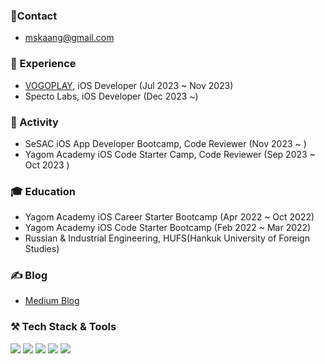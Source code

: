 ### 📮Contact
- mskaang@gmail.com

### 💼 Experience
- [VOGOPLAY](https://apps.apple.com/kr/app/%EC%B4%88%ED%8A%B9%EA%B0%80-%EB%9D%BC%EC%9D%B4%EB%B8%8C-%EC%87%BC%ED%95%91-vogo/id1516761853), iOS Developer (Jul 2023 ~ Nov 2023)
- Specto Labs, iOS Developer (Dec 2023 ~)

### 🏃 Activity
- SeSAC iOS App Developer Bootcamp, Code Reviewer (Nov 2023 ~ )
- Yagom Academy iOS Code Starter Camp, Code Reviewer (Sep 2023 ~ Oct 2023 )

### 🎓 Education
- Yagom Academy iOS Career Starter Bootcamp (Apr 2022 ~ Oct 2022)
- Yagom Academy iOS Code Starter Bootcamp (Feb 2022 ~ Mar 2022)
- Russian & Industrial Engineering, HUFS(Hankuk University of Foreign Studies)

### ✍️ Blog
- [Medium Blog](https://minsson.medium.com)

### ⚒️  Tech Stack & Tools
<img src="https://img.shields.io/badge/iOS-000000?style=for-the-badge&logo=iOS&logoColor=white">  <img src="https://img.shields.io/badge/Swift-F05138?style=for-the-badge&logo=Swift&logoColor=white">  <img src="https://img.shields.io/badge/Xcode-147EFB?style=for-the-badge&logo=Xcode&logoColor=white">  <img src="https://img.shields.io/badge/Git-F05032?style=for-the-badge&logo=Git&logoColor=white">  <img src="https://img.shields.io/badge/Notion-FFFFFF?style=for-the-badge&logo=Notion&logoColor=black"> 
<br>
